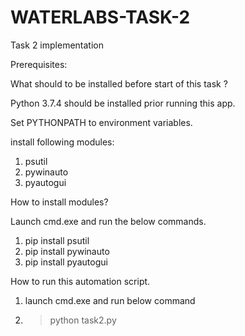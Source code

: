 # WATERLABS-TASK-2
Task 2 implementation

Prerequisites:

What should to be installed before start of this task ?

Python 3.7.4 should be installed prior running this app.

Set PYTHONPATH to environment variables.

install following modules:
1. psutil
2. pywinauto
3. pyautogui

How to install modules?

Launch cmd.exe and run the below commands.
1. pip install psutil
2. pip install pywinauto
3. pip install pyautogui

How to run this automation script.
1. launch cmd.exe and run below command
2. >python task2.py	
